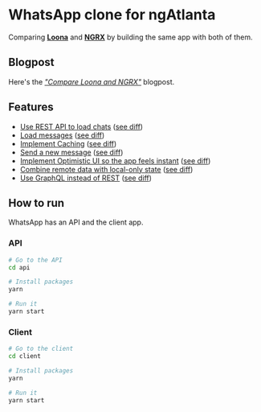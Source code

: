 # WhatsApp clone for ngAtlanta

Comparing [**Loona**](https://loonajs.com) and [**NGRX**](https://ngrx.io) by building the same app with both of them.

## Blogpost

Here's the [_"Compare Loona and NGRX"_]() blogpost.

## Features

- [Use REST API to load chats](https://github.com/kamilkisiela/WhatsApp-ngAtlanta/tree/chats) ([see diff](https://github.com/kamilkisiela/WhatsApp-ngAtlanta/compare/894bcba...chats))
- [Load messages](https://github.com/kamilkisiela/WhatsApp-ngAtlanta/tree/messages) ([see diff](https://github.com/kamilkisiela/WhatsApp-ngAtlanta/compare/chats...messages))
- [Implement Caching](https://github.com/kamilkisiela/WhatsApp-ngAtlanta/tree/caching) ([see diff](https://github.com/kamilkisiela/WhatsApp-ngAtlanta/compare/messages...caching))
- [Send a new message](https://github.com/kamilkisiela/WhatsApp-ngAtlanta/tree/send-message) ([see diff](https://github.com/kamilkisiela/WhatsApp-ngAtlanta/compare/caching...send-message))
- [Implement Optimistic UI so the app feels instant](https://github.com/kamilkisiela/WhatsApp-ngAtlanta/tree/optimistic) ([see diff](https://github.com/kamilkisiela/WhatsApp-ngAtlanta/compare/send-message...optimistic))
- [Combine remote data with local-only state](https://github.com/kamilkisiela/WhatsApp-ngAtlanta/tree/local) ([see diff](https://github.com/kamilkisiela/WhatsApp-ngAtlanta/compare/optimistic...local))
- [Use GraphQL instead of REST](https://github.com/kamilkisiela/WhatsApp-ngAtlanta/tree/graphql) ([see diff](https://github.com/kamilkisiela/WhatsApp-ngAtlanta/compare/local...graphql))

## How to run

WhatsApp has an API and the client app.

### API

```bash
# Go to the API
cd api

# Install packages
yarn

# Run it
yarn start
```

### Client

```bash
# Go to the client
cd client

# Install packages
yarn

# Run it
yarn start
```

